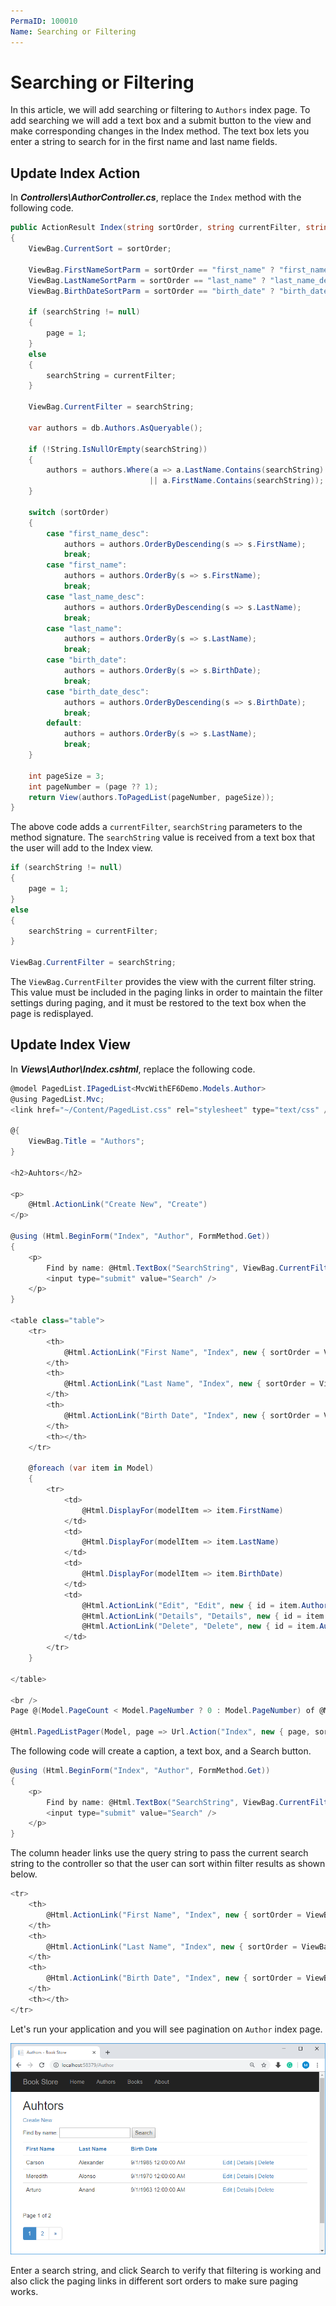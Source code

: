 ```yaml
---
PermaID: 100010
Name: Searching or Filtering
---
```


# Searching or Filtering

In this article, we will add searching or filtering to `Authors` index page. To add searching we will add a text box and a submit button to the view and make corresponding changes in the Index method. The text box lets you enter a string to search for in the first name and last name fields. 

## Update Index Action

In ***Controllers\AuthorController.cs***, replace the `Index` method with the following code.

```csharp
public ActionResult Index(string sortOrder, string currentFilter, string searchString, int? page)
{
    ViewBag.CurrentSort = sortOrder;

    ViewBag.FirstNameSortParm = sortOrder == "first_name" ? "first_name_desc" : "first_name";
    ViewBag.LastNameSortParm = sortOrder == "last_name" ? "last_name_desc" : "last_name";
    ViewBag.BirthDateSortParm = sortOrder == "birth_date" ? "birth_date_desc" : "birth_date";

    if (searchString != null)
    {
        page = 1;
    }
    else
    {
        searchString = currentFilter;
    }

    ViewBag.CurrentFilter = searchString;

    var authors = db.Authors.AsQueryable();

    if (!String.IsNullOrEmpty(searchString))
    {
        authors = authors.Where(a => a.LastName.Contains(searchString)
                               || a.FirstName.Contains(searchString));
    }

    switch (sortOrder)
    {                
        case "first_name_desc":
            authors = authors.OrderByDescending(s => s.FirstName);
            break;
        case "first_name":
            authors = authors.OrderBy(s => s.FirstName);
            break;
        case "last_name_desc":
            authors = authors.OrderByDescending(s => s.LastName);
            break;
        case "last_name":
            authors = authors.OrderBy(s => s.LastName);
            break;
        case "birth_date":
            authors = authors.OrderBy(s => s.BirthDate);
            break;
        case "birth_date_desc":
            authors = authors.OrderByDescending(s => s.BirthDate);
            break;
        default:
            authors = authors.OrderBy(s => s.LastName);
            break;
    }

    int pageSize = 3;
    int pageNumber = (page ?? 1);
    return View(authors.ToPagedList(pageNumber, pageSize));
}
```

The above code adds a `currentFilter`, `searchString` parameters to the method signature. The `searchString` value is received from a text box that the user will add to the Index view.

```csharp
if (searchString != null)
{
    page = 1;
}
else
{
    searchString = currentFilter;
}

ViewBag.CurrentFilter = searchString;
```

The `ViewBag.CurrentFilter` provides the view with the current filter string. This value must be included in the paging links in order to maintain the filter settings during paging, and it must be restored to the text box when the page is redisplayed.

## Update Index View

In ***Views\Author\Index.cshtml***, replace the following code. 

```csharp
@model PagedList.IPagedList<MvcWithEF6Demo.Models.Author>
@using PagedList.Mvc;
<link href="~/Content/PagedList.css" rel="stylesheet" type="text/css" />

@{
    ViewBag.Title = "Authors";
}

<h2>Auhtors</h2>

<p>
    @Html.ActionLink("Create New", "Create")
</p>

@using (Html.BeginForm("Index", "Author", FormMethod.Get))
{
    <p>
        Find by name: @Html.TextBox("SearchString", ViewBag.CurrentFilter as string)
        <input type="submit" value="Search" />
    </p>
}

<table class="table">
    <tr>
        <th>
            @Html.ActionLink("First Name", "Index", new { sortOrder = ViewBag.FirstNameSortParm, currentFilter = ViewBag.CurrentFilter })
        </th>
        <th>
            @Html.ActionLink("Last Name", "Index", new { sortOrder = ViewBag.LastNameSortParm, currentFilter = ViewBag.CurrentFilter })
        </th>
        <th>
            @Html.ActionLink("Birth Date", "Index", new { sortOrder = ViewBag.BirthDateSortParm, currentFilter = ViewBag.CurrentFilter })
        </th>
        <th></th>
    </tr>

    @foreach (var item in Model)
    {
        <tr>
            <td>
                @Html.DisplayFor(modelItem => item.FirstName)
            </td>
            <td>
                @Html.DisplayFor(modelItem => item.LastName)
            </td>
            <td>
                @Html.DisplayFor(modelItem => item.BirthDate)
            </td>
            <td>
                @Html.ActionLink("Edit", "Edit", new { id = item.AuthorId }) |
                @Html.ActionLink("Details", "Details", new { id = item.AuthorId }) |
                @Html.ActionLink("Delete", "Delete", new { id = item.AuthorId })
            </td>
        </tr>
    }

</table>

<br />
Page @(Model.PageCount < Model.PageNumber ? 0 : Model.PageNumber) of @Model.PageCount

@Html.PagedListPager(Model, page => Url.Action("Index", new { page, sortOrder = ViewBag.CurrentSort, currentFilter = ViewBag.CurrentFilter }))
```

The following code will create a caption, a text box, and a Search button.

```csharp
@using (Html.BeginForm("Index", "Author", FormMethod.Get))
{
    <p>
        Find by name: @Html.TextBox("SearchString", ViewBag.CurrentFilter as string)
        <input type="submit" value="Search" />
    </p>
}
```

The column header links use the query string to pass the current search string to the controller so that the user can sort within filter results as shown below.

```csharp
<tr>
    <th>
        @Html.ActionLink("First Name", "Index", new { sortOrder = ViewBag.FirstNameSortParm, currentFilter = ViewBag.CurrentFilter })
    </th>
    <th>
        @Html.ActionLink("Last Name", "Index", new { sortOrder = ViewBag.LastNameSortParm, currentFilter = ViewBag.CurrentFilter })
    </th>
    <th>
        @Html.ActionLink("Birth Date", "Index", new { sortOrder = ViewBag.BirthDateSortParm, currentFilter = ViewBag.CurrentFilter })
    </th>
    <th></th>
</tr>
```

Let's run your application and you will see pagination on `Author` index page.

<img src="images/searching-or-filtering-1.png">

Enter a search string, and click Search to verify that filtering is working and also click the paging links in different sort orders to make sure paging works.
